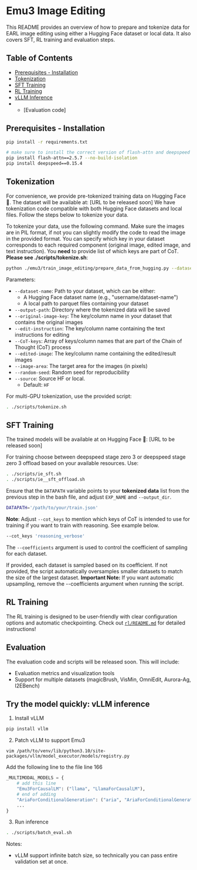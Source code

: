 # Emu3 Image Editing

<!-- Official code for the paper *The Promise of RL for Autoregressive Image Editing (EARL)*. The code, models, and data will be released soon. -->

This README provides an overview of how to prepare and tokenize data for EARL image editing using either a Hugging Face dataset or local data. It also covers SFT, RL training and evaluation steps.

## Table of Contents
- [Prerequisites - Installation](#prerequisites---installation)
- [Tokenization](#tokenization)
  <!-- - [Multi-GPU Tokenization](#accelerate-you-can-tokenize-with-multi-gpu) -->
- [SFT Training](#sft-training)
- [RL Training](#rl-training)
- [vLLM Inference](#vllm-inference)
- - [Evaluation code]
## Prerequisites - Installation

```bash
pip install -r requirements.txt

# make sure to install the correct version of flash-attn and deepspeed
pip install flash-attn==2.5.7 --no-build-isolation
pip install deepspeed==0.15.4
```

## Tokenization

For convenience, we provide pre-tokenized training data on Hugging Face 🤗. The dataset will be available at: [URL to be released soon]
 We have tokenization code compatible with both Hugging Face datasets and local files. Follow the steps below to tokenize your data.

To tokenize your data, use the following command. Make sure the images are in PIL format, if not you can slightly modify the code to read the image in the provided format. You can specify which key in your dataset corresponds to each required component (original image, edited image, and text instruction). You **need** to provide list of which keys are part of CoT. **Please see ./scripts/tokenize.sh**:

```bash
python ./emu3/train_image_editing/prepare_data_from_hugging.py --dataset-name "$data_name" --output-path "$output_dir" --original-image-key "$original_image_key" --edit-instruction "$edit_instruction" --CoT-keys "${CoT_keys[@]}" --edited-image "$edited_image" --image-area $image_area --random-seed 42
```

Parameters:
- `--dataset-name`: Path to your dataset, which can be either:
  - A Hugging Face dataset name (e.g., "username/dataset-name")
  - A local path to parquet files containing your dataset
- `--output-path`: Directory where the tokenized data will be saved
- `--original-image-key`: The key/column name in your dataset that contains the original images
- `--edit-instruction`: The key/column name containing the text instructions for editing
- `--CoT-keys`: Array of keys/column names that are part of the Chain of Thought (CoT) process
- `--edited-image`: The key/column name containing the edited/result images
- `--image-area`: The target area for the images (in pixels)
- `--random-seed`: Random seed for reproducibility
- `--source`: Source HF or local.
  - Default: `HF`

For multi-GPU tokenization, use the provided script:
```bash
. ./scripts/tokenize.sh
```

## SFT Training

The trained models will be available at on Hugging Face 🤗: [URL to be released soon]

For training choose between deepspeed stage zero 3 or deepspeed stage zero 3 offload based on your available resources. Use:

```bash
. ./scripts/ie_sft.sh
. ./scripts/ie__sft_offload.sh
```

Ensure that the `DATAPATH` variable points to your **tokenized data** list from the previous step in the bash file, and adjust `EXP_NAME` and `--output_dir`.

```bash
DATAPATH='/path/to/your/train.json'
```

**Note**: Adjust ``--cot_keys`` to mention which keys of CoT is intended to use for training if you want to train with reasoning. See example below.

```bash
--cot_keys 'reasoning_verbose'
```

The `--coefficients` argument is used to control the coefficient of sampling for each dataset.

If provided, each dataset is sampled based on its coefficient.
If not provided, the script automatically oversamples smaller datasets to match the size of the largest dataset.
**Important Note:** If you want automatic upsampling, remove the --coefficients argument when running the script.

## RL Training

The RL training is designed to be user-friendly with clear configuration options and automatic checkpointing. Check out [`rl/README.md`](./rl/README.md) for detailed instructions!

## Evaluation

The evaluation code and scripts will be released soon. This will include:
- Evaluation metrics and visualization tools
- Support for multiple datasets (magicBrush, VisMin, OmniEdit, Aurora-Ag, I2EBench)

## Try the model quickly: vLLM inference

1. Install vLLM
```bash
pip install vllm
```

2. Patch vLLM to support Emu3
```
vim /path/to/venv/lib/python3.10/site-packages/vllm/model_executor/models/registry.py
```

Add the following line to the file line 166
```python
_MULTIMODAL_MODELS = {    
    # add this line
    "Emu3ForCausalLM": ("llama", "LlamaForCausalLM"), 
    # end of adding
    "AriaForConditionalGeneration": ("aria", "AriaForConditionalGeneration"), # already exists
    ...
}
```

3. Run inference
```bash
. ./scripts/batch_eval.sh
```

Notes:
- vLLM support infinite batch size, so technically you can pass entire validation set at once.

